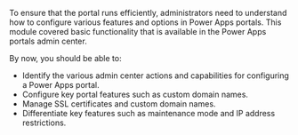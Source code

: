 To ensure that the portal runs efficiently, administrators need to understand how to configure various features and options in Power Apps portals. This module covered basic functionality that is available in the Power Apps portals admin center. 

By now, you should be able to:

- Identify the various admin center actions and capabilities for configuring a Power Apps portal.
- Configure key portal features such as custom domain names.
- Manage SSL certificates and custom domain names.
- Differentiate key features such as maintenance mode and IP address restrictions.


